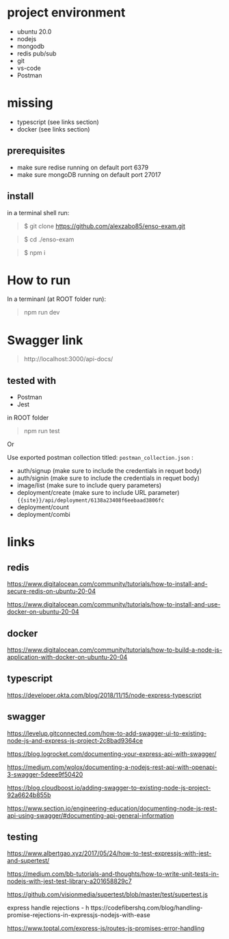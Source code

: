 
# project environment
- ubuntu 20.0
- nodejs
- mongodb
- redis pub/sub
- git 
- vs-code
- Postman
  
# missing
- typescript (see links section)
- docker (see links section)


## prerequisites  
- make sure redise running on default port 6379
- make sure mongoDB running on default port 27017

## install  
in a terminal shell run: 
> $ git clone https://github.com/alexzabo85/enso-exam.git

> $ cd ./enso-exam

> $ npm i

# How to run
In a terminanl (at ROOT folder run): 
> npm run dev 
 
# Swagger link 
> http://localhost:3000/api-docs/
 

## tested with
- Postman
- Jest 

in ROOT folder
> npm run test

Or

Use exported postman collection titled: ```postman_collection.json``` :
- auth/signup (make sure to include the credentials in requet body)
- auth/signin (make sure to include the credentials in requet body)
- image/list (make sure to include query parameters)
- deployment/create (make sure to include URL parameter) ```{{site}}/api/deployment/6138a23408f6eebaad3806fc```
- deployment/count 
- deployment/combi 


# links

## redis 
https://www.digitalocean.com/community/tutorials/how-to-install-and-secure-redis-on-ubuntu-20-04

https://www.digitalocean.com/community/tutorials/how-to-install-and-use-docker-on-ubuntu-20-04

## docker
https://www.digitalocean.com/community/tutorials/how-to-build-a-node-js-application-with-docker-on-ubuntu-20-04



## typescript
https://developer.okta.com/blog/2018/11/15/node-express-typescript

## swagger
https://levelup.gitconnected.com/how-to-add-swagger-ui-to-existing-node-js-and-express-js-project-2c8bad9364ce

https://blog.logrocket.com/documenting-your-express-api-with-swagger/

https://medium.com/wolox/documenting-a-nodejs-rest-api-with-openapi-3-swagger-5deee9f50420

https://blog.cloudboost.io/adding-swagger-to-existing-node-js-project-92a6624b855b

https://www.section.io/engineering-education/documenting-node-js-rest-api-using-swagger/#documenting-api-general-information


## testing
https://www.albertgao.xyz/2017/05/24/how-to-test-expressjs-with-jest-and-supertest/

https://medium.com/bb-tutorials-and-thoughts/how-to-write-unit-tests-in-nodejs-with-jest-test-library-a201658829c7

https://github.com/visionmedia/supertest/blob/master/test/supertest.js

express
handle rejections - h
ttps://codefibershq.com/blog/handling-promise-rejections-in-expressjs-nodejs-with-ease

https://www.toptal.com/express-js/routes-js-promises-error-handling



